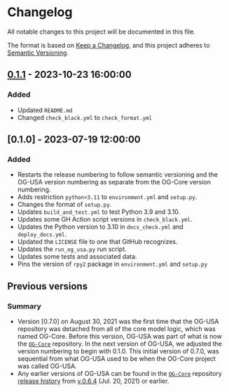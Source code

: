 # Changelog

All notable changes to this project will be documented in this file.

The format is based on [Keep a Changelog](https://keepachangelog.com/en/1.0.0/),
and this project adheres to [Semantic Versioning](https://semver.org/spec/v2.0.0.html).

## [0.1.1] - 2023-10-23 16:00:00

### Added

- Updated `README.md`
- Changed `check_black.yml` to `check_format.yml`

## [0.1.0] - 2023-07-19 12:00:00

### Added

- Restarts the release numbering to follow semantic versioning and the OG-USA version numbering as separate from the OG-Core version numbering.
- Adds restriction `python<3.11` to `environment.yml` and `setup.py`.
- Changes the format of `setup.py`.
- Updates `build_and_test.yml` to test Python 3.9 and 3.10.
- Updates some GH Action script versions in `check_black.yml`.
- Updates the Python version to 3.10 in  `docs_check.yml` and `deploy_docs.yml`.
- Updated the `LICENSE` file to one that GitHub recognizes.
- Updates the `run_og_usa.py` run script.
- Updates some tests and associated data.
- Pins the version of `rpy2` package in `environment.yml` and `setup.py`


## Previous versions

### Summary

- Version [0.7.0] on August 30, 2021 was the first time that the OG-USA repository was detached from all of the core model logic, which was named OG-Core. Before this version, OG-USA was part of what is now the [`OG-Core`](https://github.com/PSLmodels/OG-Core) repository. In the next version of OG-USA, we adjusted the version numbering to begin with 0.1.0. This initial version of 0.7.0, was sequential from what OG-USA used to be when the OG-Core project was called OG-USA.
- Any earlier versions of OG-USA can be found in the [`OG-Core`](https://github.com/PSLmodels/OG-Core) repository [release history](https://github.com/PSLmodels/OG-Core/releases) from [v.0.6.4](https://github.com/PSLmodels/OG-Core/releases/tag/v0.6.4) (Jul. 20, 2021) or earlier.



[0.1.1]: https://github.com/PSLmodels/OG-USA/compare/v0.1.0...v0.1.1
